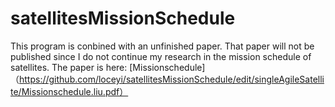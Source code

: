 # satellitesMissionSchedule

This program is conbined with an unfinished paper. That paper will not be published since I do not continue my research in the mission schedule of 
satellites. 
The paper is here:  [Missionschedule]（https://github.com/loceyi/satellitesMissionSchedule/edit/singleAgileSatellite/Missionschedule.liu.pdf）
